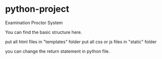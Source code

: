 # python-project
Examination Proctor System

You can find the basic structure here.

put all html files in "templates" folder
put all css or js files in "static" folder

you can change the return statement in python file.
